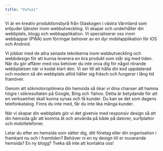 ```yaml
---
title: "Vufuzi"
---
```


Vi är en kreativ produktionsbyrå från Glaskogen i västra Värmland som erbjuder tjänster inom webbutveckling. Vi skapar och underhåller din webbplats, blogg och webbapplikation. Vi specialiserar oss inom webbappar (PWA) som förringar behover av en dyr mobilapplikation för iOS och Android.

Vi jobbar med de allra senaste teknikerna inom webbutveckling och webbdesign för att kunna leverera en bra produkt som står sig med tiden. När du gör affärer med oss behöver du inte oroa dig för något rörande webbplatsen när vi kodat klart den. Vi ser till att hålla din kod uppdaterad och modern så din webbplats alltid håller sig fräsch och fungerar i lång tid framöver.

Genom att sökmotoroptimera din hemsida så ökar vi dina chanser att hamna högre i sökresultaten på Google, Bing och Yahoo. Detta är betydande för att en verksamhet skall kunna synas och få kunder. Du kan se det som dagens telefonkatalog. Finns du inte med, får du inte lika många kunder.

När vi skapar din webbplats gör vi det givetvis med responsiv design så att din hemsida går att komma åt och använda på både på datorer, surfplattor och mobiltelefoner.

Letar du efter en hemsida som sätter dig, ditt företag eller din organisation i framkant nu och i framtiden? Behöver ni en ny design till er nuvarande hemsida? En ny blogg? Tveka då inte att kontakta oss!
